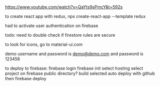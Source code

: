 https://www.youtube.com/watch?v=QaYts9sPmcY&t=592s

to create react app with redux, npx create-react-app <name> --template redux

had to activate user authentication on firebase

todo: need to double check if firestore rules are secure

to look for icons, go to material-ui.com

demo username and password is demo@demo.com and password is 123456

to deploy to firebase:
firebase login
firebase init
select hosting
select project on firebase
public directory? build
selected auto deploy with github
then firebase deploy
